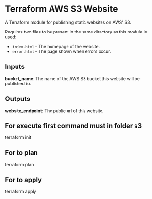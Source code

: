 # Terraform AWS S3 Website

A Terraform module for publishing static websites on AWS' S3.

Requires two files to be present in the same directory as this module is used:

- `index.html` - The homepage of the website.
- `error.html` - The page shown when errors occur.

## Inputs

**bucket_name**: The name of the AWS S3 bucket this website will be published to.

## Outputs

**website_endpoint**: The public url of this website.

## For execute first command must in folder s3
terraform init
## For to plan
terraform plan
## For to apply
terraform apply
